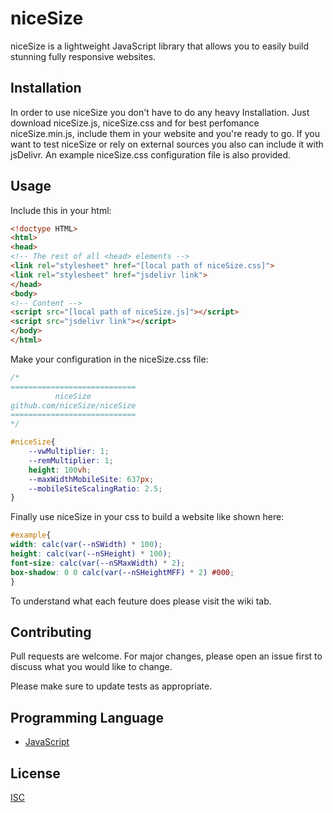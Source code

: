 # niceSize

niceSize is a lightweight JavaScript library that allows you to easily build stunning fully responsive websites.

## Installation

In order to use niceSize you don't have to do any heavy Installation. Just download niceSize.js, niceSize.css and for best perfomance niceSize.min.js, include them in your website and you're ready to go. If you want to test niceSize or rely on external sources you also can include it with jsDelivr. An example niceSize.css configuration file is also provided.

## Usage

Include this in your html:
```html
<!doctype HTML>
<html>
<head>
<!-- The rest of all <head> elements -->
<link rel="stylesheet" href="[local path of niceSize.css]">
<link rel="stylesheet" href="jsdelivr link">
</head>
<body>
<!-- Content -->
<script src="[local path of niceSize.js]"></script>
<script src="jsdelivr link"></script>
</body>
</html>
```
Make your configuration in the niceSize.css file:
```css
/*
============================
          niceSize
github.com/niceSize/niceSize
============================
*/

#niceSize{
	--vwMultiplier: 1;
	--remMultiplier: 1;
	height: 100vh;
	--maxWidthMobileSite: 637px;
	--mobileSiteScalingRatio: 2.5;
}

```

Finally use niceSize in your css to build a website like shown here:
```css
#example{
width: calc(var(--nSWidth) * 100);
height: calc(var(--nSHeight) * 100);
font-size: calc(var(--nSMaxWidth) * 2);
box-shadow: 0 0 calc(var(--nSHeightMFF) * 2) #000;
}
```
To understand what each feuture does please visit the wiki tab.

## Contributing
Pull requests are welcome. For major changes, please open an issue first to discuss what you would like to change.

Please make sure to update tests as appropriate.

## Programming Language
- [JavaScript](https://www.w3schools.com/js/DEFAULT.asp)

## License
[ISC](https://opensource.org/licenses/ISC)
